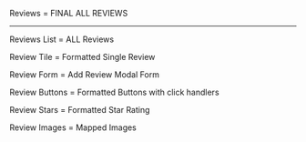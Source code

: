 

Reviews = FINAL ALL REVIEWS

----------------------------------------------------------

Reviews List = ALL Reviews

Review Tile = Formatted Single Review

Review Form = Add Review Modal Form

Review Buttons = Formatted Buttons with click handlers

Review Stars = Formatted Star Rating

Review Images = Mapped Images
